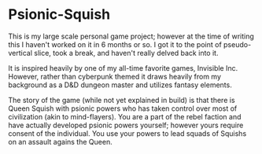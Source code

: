 # Psionic-Squish
This is my large scale personal game project; however at the time of writing this I haven't worked on it in 6 months or so. I got it to the point of pseudo-vertical slice, took a break, and haven't really delved back into it.

It is inspired heavily by one of my all-time favorite games, Invisible Inc. However, rather than cyberpunk themed it draws heavily from my background as a D&D dungeon master and utilizes fantasy elements.

The story of the game (while not yet explained in build) is that there is Queen Squish with psionic powers who has taken control over most of civilization (akin to mind-flayers). You are a part of the rebel faction and have actually developed psionic powers yourself; however yours require consent of the individual. You use your powers to lead squads of Squishs on an assault agains the Queen.
